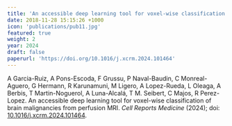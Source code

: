 ```yaml
---
title: 'An accessible deep learning tool for voxel-wise classification of brain malignancies from perfusion MRI'
date: 2018-11-28 15:15:26 +1000
icon: 'publications/pub11.jpg'
featured: true
weight: 2
year: 2024
draft: false
paperurl: 'https://doi.org/10.1016/j.xcrm.2024.101464'
---
```


A Garcia-Ruiz, A Pons-Escoda, F Grussu, P Naval-Baudin, C Monreal-Aguero, G Hermann, R Karunamuni, M Ligero, A Lopez-Rueda, L Oleaga, A Berbis, T Martin-Noguerol, A Luna-Alcalá, T M. Seibert, C Majos, R Perez-Lopez. An accessible deep learning tool for voxel-wise classification of brain malignancies from perfusion MRI. *Cell Reports Medicine* (2024); doi: [10.1016/j.xcrm.2024.101464](https://doi.org/10.1016/j.xcrm.2024.101464).
